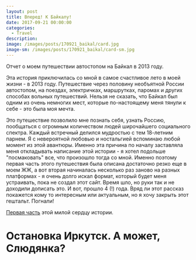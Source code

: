 ```yaml
---
layout: post
title: Вперед! К Байкалу!
date: 2017-09-21 00:00:00
categories:
  - Travel
description:
image: /images/posts/170921_baikal/card.jpg
image-sm: /images/posts/170921_baikal/card-sm.jpg
---
```


Отчет о моем путешествии автостопом на Байкал в 2013 году.

Эта история приключилась со мной в самое счастливое лето в моей жизни - в 2013 году. Путешествие через половину необъятной России автостопом, на поездах, электричках, маршрутках, паромах и других способах вольных путешествий. Нельзя не сказать, что Байкал был одним из очень немногих мест, которые по-настоящему меня тянули к себе - это была моя мечта. 

Это путешествие позволило мне познать себя, узнать Россию, пообщаться с огромным количеством людей широчайшего социального спектра. Каждый встречный делился мудростью с тем 18-летним парнем. Я с невероятной любовью и ностальгией вспоминаю любой момент из этой авантюры. Именно эта причина по началу заставляла меня откладывать написание этой истории - я хотел подольше "посмаковать" все, что произошло тогда со мной. Именно поэтому первая часть этого путешествия была описана достаточно резко еще в моем ЖЖ, а вот вторая начиналась несколько раз заново на разных платформах - я очень долго искал формат, который будет меня устраивать, пока не создал этот сайт. Время шло, но руки так и не доходили дописать это. И вот, прошло 4 (!) года. Вряд ли этот рассказ покажется кому то интересным или актуальным, но я хочу закрыть этот гештальт.  Погнали!

[Первая часть](http://bratishkin.livejournal.com/1184.html) этой милой сердцу истории.

# Остановка Иркутск. А может, Слюдянка?

[](/images/posts/170921_baikal/slud.jpg)